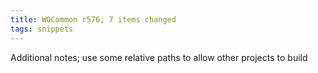 ```yaml
---
title: WOCommon r576, 7 items changed
tags: snippets
---
```


Additional notes; use some relative paths to allow other projects to build
